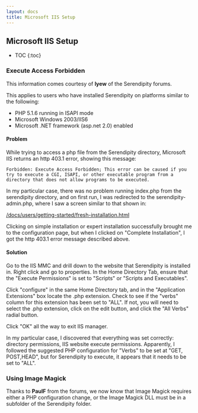 ```yaml
---
layout: docs
title: Microsoft IIS Setup
---
```


<h2>Microsoft IIS Setup</h2>

* TOC
{:toc}

### Execute Access Forbidden

This information comes courtesy of **lyew** of the Serendipity forums.

This applies to users who have installed Serendipity on platforms similar to the following:

* PHP 5.1.6 running in ISAPI mode
* Microsoft Windows 2003/IIS6
* Microsoft .NET framework (asp.net 2.0) enabled

#### Problem

While trying to access a php file from the Serendipity directory, Microsoft IIS returns an http 403.1 error, showing this message:

    Forbidden: Execute Access Forbidden; This error can be caused if you try to execute a CGI, ISAPI, or other executable program from a directory that does not allow programs to be executed.

In my particular case, there was no problem running index.php from the serendipity directory, and on first run, I was redirected to the serendipity-admin.php, where I saw a screen similar to that shown in:

[/docs/users/getting-started/fresh-installation.html](/docs/users/getting-started/fresh-installation.html)

Clicking on simple installation or expert installation successfully brought me to the configuration page, but when I clicked on "Complete Installation", I got the http 403.1 error message described above.

#### Solution

Go to the IIS MMC and drill down to the website that Serendipity is installed in. Right click and go to properties. In the Home Directory Tab, ensure that the "Execute Permissions" is set to "Scripts" or "Scripts and Executables".

Click "configure" in the same Home Directory tab, and in the "Application Extensions" box locate the .php extension. Check to see if the "verbs" column for this extension has been set to "ALL". If not, you will need to select the .php extension, click on the edit button, and click the "All Verbs" radial button.

Click "OK" all the way to exit IIS manager.

In my particular case, I discovered that everything was set correctly: directory permissions, IIS website execute permissions. Apparently, I followed the suggested PHP configuration for "Verbs" to be set at "GET, POST,HEAD", but for Serendipity to execute, it appears that it needs to be set to "ALL".

### Using Image Magick

Thanks to **PaulF** from the forums, we now know that Image Magick requires either a PHP configuration change, or the Image Magick DLL must be in a subfolder of the Serendipity folder.
